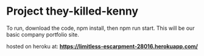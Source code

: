 <h1>Project they-killed-kenny</h1>

<p>To run, download the code, npm install, then npm run start. This will be our basic company portfolio site.</p>

<p>hosted on heroku at: <strong><a href="https://limitless-escarpment-28016.herokuapp.com/" target="_blank">https://limitless-escarpment-28016.herokuapp.com/</strong></p>
